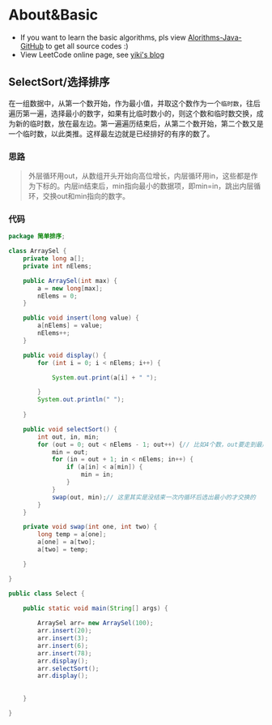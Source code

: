 # About&Basic

- If you want to learn the basic algorithms, pls view [Alorithms-Java-GitHub](https://github.com/Tiffany270) to get all source codes :)
- View LeetCode online page, see [yiki's blog](http://yiki.site/vuepress/Leetcode/)


## SelectSort/选择排序

 在一组数据中，从第一个数开始，作为最小值，并取这个数作为一个`临时数`，往后遍历第一遍，选择最小的数字，如果有比临时数小的，则这个数和临时数交换，成为新的临时数，放在最左边。第一遍遍历结束后，从第二个数开始，第二个数又是一个临时数，以此类推。这样最左边就是已经排好的有序的数了。


### 思路

>外层循环用out，从数组开头开始向高位增长，内层循环用in，这些都是作为下标的。内层in结束后，min指向最小的数据项，即min=in，跳出内层循环，交换out和min指向的数字。  

### 代码

```java
package 简单排序;

class ArraySel {
	private long a[];
	private int nElems;

	public ArraySel(int max) {
		a = new long[max];
		nElems = 0;
	}

	public void insert(long value) {
		a[nElems] = value;
		nElems++;
	}

	public void display() {
		for (int i = 0; i < nElems; i++) {

			System.out.print(a[i] + " ");

		}
		System.out.println(" ");
		
	}

	public void selectSort() {
		int out, in, min;
		for (out = 0; out < nElems - 1; out++) {// 比如4个数，out要走到最后一个数，要走三步
			min = out;
			for (in = out + 1; in < nElems; in++) {
				if (a[in] < a[min]) {
					min = in;
				}
			}
			swap(out, min);// 这里其实是没结束一次内循环后选出最小的才交换的
		}
	}

	private void swap(int one, int two) {
		long temp = a[one];
		a[one] = a[two];
		a[two] = temp;

	}

}

public class Select {

	public static void main(String[] args) {
		
		ArraySel arr= new ArraySel(100);
		arr.insert(20);
		arr.insert(3);
		arr.insert(6);
		arr.insert(78);
		arr.display();
		arr.selectSort();
		arr.display();
		
		
	}

}


```

